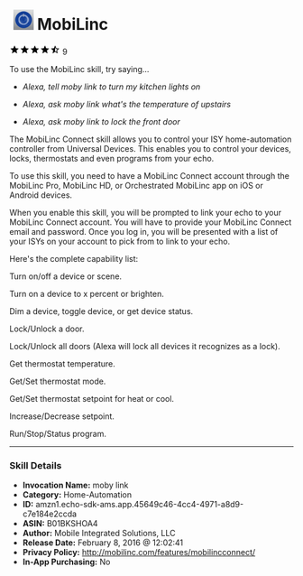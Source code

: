# &nbsp;<img src="skill_icon" alt="MobiLinc icon" width="36"> MobiLinc
![4.7 stars](../../images/ic_star_black_18dp_1x.png)![4.7 stars](../../images/ic_star_black_18dp_1x.png)![4.7 stars](../../images/ic_star_black_18dp_1x.png)![4.7 stars](../../images/ic_star_black_18dp_1x.png)![4.7 stars](../../images/ic_star_half_black_18dp_1x.png) 9

To use the MobiLinc skill, try saying...

* *Alexa, tell moby link to turn my kitchen lights on*

* *Alexa, ask moby link what's the temperature of upstairs*

* *Alexa, ask moby link to lock the front door*

The MobiLinc Connect skill allows you to control your ISY home-automation controller from Universal Devices. This enables you to control your devices, locks, thermostats and even programs from your echo.

To use this skill, you need to have a MobiLinc Connect account through the MobiLinc Pro, MobiLinc HD, or Orchestrated MobiLinc app on iOS or Android devices.

When you enable this skill, you will be prompted to link your echo to your MobiLinc Connect account. You will have to provide your MobiLinc Connect email and password. Once you log in, you will be presented with a list of your ISYs on your account to pick from to link to your echo. 

Here's the complete capability list:

Turn on/off a device or scene.

Turn on a device to x percent or brighten.

Dim a device, toggle device, or get device status.

Lock/Unlock a door.

Lock/Unlock all doors (Alexa will lock all devices it recognizes as a lock).

Get thermostat temperature.

Get/Set thermostat mode.

Get/Set thermostat setpoint for heat or cool.

Increase/Decrease setpoint.

Run/Stop/Status program.

***

### Skill Details

* **Invocation Name:** moby link
* **Category:** Home-Automation
* **ID:** amzn1.echo-sdk-ams.app.45649c46-4cc4-4971-a8d9-c7e184e2ccda
* **ASIN:** B01BKSHOA4
* **Author:** Mobile Integrated Solutions, LLC
* **Release Date:** February 8, 2016 @ 12:02:41
* **Privacy Policy:** http://mobilinc.com/features/mobilincconnect/
* **In-App Purchasing:** No
